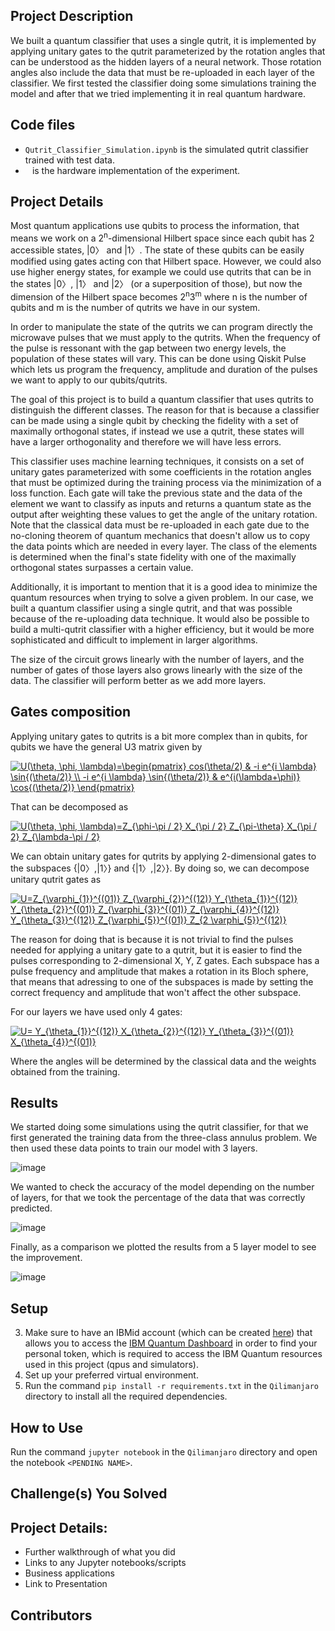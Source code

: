 ## Project Description 
We built a quantum classifier that uses a single qutrit, it is implemented by applying unitary gates to the qutrit parameterized by the rotation angles that can be understood as the hidden layers of a neural network. Those rotation angles also include the data that must be re-uploaded in each layer of the classifier. We first tested the classifier doing some simulations training the model and after that we tried implementing it in real quantum hardware.

## Code files
<ul>
  <li> <code>Qutrit_Classifier_Simulation.ipynb</code> is the simulated qutrit classifier trained with test data. </li>
  <li> <code> </code> is the hardware implementation of the experiment. </li>
 </ul>

## Project Details
Most quantum applications use qubits to process the information, that means we work on a 2<sup>n</sup>-dimensional Hilbert space since each qubit has 2 accessible states, |0〉 and |1〉. The state of these qubits can be easily modified using gates acting con that Hilbert space. However, we could also use higher energy states, for example we could use qutrits that can be in the states |0〉, |1〉 and |2〉 (or a superposition of those), but now the dimension of the Hilbert space becomes 2<sup>n</sup>3<sup>m</sup> where n is the number of qubits and m is the number of qutrits we have in our system.

In order to manipulate the state of the qutrits we can program directly the microwave pulses that we must apply to the qutrits. When the frequency of the pulse is ressonant with the gap between two energy levels, the population of these states will vary. This can be done using Qiskit Pulse which lets us program the frequency, amplitude and duration of the pulses we want to apply to our qubits/qutrits.

The goal of this project is to build a quantum classifier that uses qutrits to distinguish the different classes. The reason for that is because a classifier can be made using a single qubit by checking the fidelity with a set of maximally orthogonal states, if instead we use a qutrit, these states will have a larger orthogonality and therefore we will have less errors.

This classifier uses machine learning techniques, it consists on a set of unitary gates parameterized with some coefficients in the rotation angles that must be optimized during the training process via the minimization of a loss function. Each gate will take the previous state and the data of the element we want to classify as inputs and returns a quantum state as the output after weighting these values to get the angle of the unitary rotation. Note that the classical data must be re-uploaded in each gate due to the no-cloning theorem of quantum mechanics that doesn't allow us to copy the data points which are needed in every layer. The class of the elements is determined when the final's state fidelity with one of the maximally orthogonal states surpasses a certain value.

Additionally, it is important to mention that it is a good idea to minimize the quantum resources when trying to solve a given problem. In our case, we built a quantum classifier using a single qutrit, and that was possible because of the re-uploading data technique. It would also be possible to build a multi-qutrit classifier with a higher efficiency, but it would be more sophisticated and difficult to implement in larger algorithms.  

The size of the circuit grows linearly with the number of layers, and the number of gates of those layers also grows linearly with the size of the data. The classifier will perform better as we add more layers.


## Gates composition
Applying unitary gates to qutrits is a bit more complex than in qubits, for qubits we have the general U3 matrix given by 

<a href="https://www.codecogs.com/eqnedit.php?latex=U(\theta,&space;\phi,&space;\lambda)=\begin{pmatrix}&space;cos(\theta/2)&space;&&space;-i&space;e^{i&space;\lambda}&space;\sin{(\theta/2)}&space;\\&space;-i&space;e^{i&space;\lambda}&space;\sin{(\theta/2)}&space;&&space;e^{i(\lambda&plus;\phi)}&space;\cos{(\theta/2)}&space;\end{pmatrix}" target="_blank"><img src="https://latex.codecogs.com/gif.latex?U(\theta,&space;\phi,&space;\lambda)=\begin{pmatrix}&space;cos(\theta/2)&space;&&space;-i&space;e^{i&space;\lambda}&space;\sin{(\theta/2)}&space;\\&space;-i&space;e^{i&space;\lambda}&space;\sin{(\theta/2)}&space;&&space;e^{i(\lambda&plus;\phi)}&space;\cos{(\theta/2)}&space;\end{pmatrix}" title="U(\theta, \phi, \lambda)=\begin{pmatrix} cos(\theta/2) & -i e^{i \lambda} \sin{(\theta/2)} \\ -i e^{i \lambda} \sin{(\theta/2)} & e^{i(\lambda+\phi)} \cos{(\theta/2)} \end{pmatrix}" /></a>

That can be decomposed as

<a href="https://www.codecogs.com/eqnedit.php?latex=U(\theta,&space;\phi,&space;\lambda)=Z_{\phi-\pi&space;/&space;2}&space;X_{\pi&space;/&space;2}&space;Z_{\pi-\theta}&space;X_{\pi&space;/&space;2}&space;Z_{\lambda-\pi&space;/&space;2}" target="_blank"><img src="https://latex.codecogs.com/gif.latex?U(\theta,&space;\phi,&space;\lambda)=Z_{\phi-\pi&space;/&space;2}&space;X_{\pi&space;/&space;2}&space;Z_{\pi-\theta}&space;X_{\pi&space;/&space;2}&space;Z_{\lambda-\pi&space;/&space;2}" title="U(\theta, \phi, \lambda)=Z_{\phi-\pi / 2} X_{\pi / 2} Z_{\pi-\theta} X_{\pi / 2} Z_{\lambda-\pi / 2}" /></a>

We can obtain unitary gates for qutrits by applying 2-dimensional gates to the subspaces {|0〉,|1〉} and {|1〉,|2〉}. By doing so, we can decompose unitary qutrit gates as

<a href="https://www.codecogs.com/eqnedit.php?latex=U=Z_{\varphi_{1}}^{(01)}&space;Z_{\varphi_{2}}^{(12)}&space;Y_{\theta_{1}}^{(12)}&space;Y_{\theta_{2}}^{(01)}&space;Z_{\varphi_{3}}^{(01)}&space;Z_{\varphi_{4}}^{(12)}&space;Y_{\theta_{3}}^{(12)}&space;Z_{\varphi_{5}}^{(01)}&space;Z_{2&space;\varphi_{5}}^{(12)}" target="_blank"><img src="https://latex.codecogs.com/gif.latex?U=Z_{\varphi_{1}}^{(01)}&space;Z_{\varphi_{2}}^{(12)}&space;Y_{\theta_{1}}^{(12)}&space;Y_{\theta_{2}}^{(01)}&space;Z_{\varphi_{3}}^{(01)}&space;Z_{\varphi_{4}}^{(12)}&space;Y_{\theta_{3}}^{(12)}&space;Z_{\varphi_{5}}^{(01)}&space;Z_{2&space;\varphi_{5}}^{(12)}" title="U=Z_{\varphi_{1}}^{(01)} Z_{\varphi_{2}}^{(12)} Y_{\theta_{1}}^{(12)} Y_{\theta_{2}}^{(01)} Z_{\varphi_{3}}^{(01)} Z_{\varphi_{4}}^{(12)} Y_{\theta_{3}}^{(12)} Z_{\varphi_{5}}^{(01)} Z_{2 \varphi_{5}}^{(12)}" /></a>

The reason for doing that is because it is not trivial to find the pulses needed for applying a unitary gate to a qutrit, but it is easier to find the pulses corresponding to 2-dimensional X, Y, Z gates. Each subspace has a pulse frequency and amplitude that makes a rotation in its Bloch sphere, that means that adressing to one of the subspaces is made by setting the correct frequency and amplitude that won't affect the other subspace.

For our layers we have used only 4 gates:

<a href="https://www.codecogs.com/eqnedit.php?latex=U=&space;Y_{\theta_{1}}^{(12)}&space;X_{\theta_{2}}^{(12)}&space;Y_{\theta_{3}}^{(01)}&space;X_{\theta_{4}}^{(01)}" target="_blank"><img src="https://latex.codecogs.com/gif.latex?U=&space;Y_{\theta_{1}}^{(12)}&space;X_{\theta_{2}}^{(12)}&space;Y_{\theta_{3}}^{(01)}&space;X_{\theta_{4}}^{(01)}" title="U= Y_{\theta_{1}}^{(12)} X_{\theta_{2}}^{(12)} Y_{\theta_{3}}^{(01)} X_{\theta_{4}}^{(01)}" /></a>

Where the angles will be determined by the classical data and the weights obtained from the training.

## Results
We started doing some simulations using the qutrit classifier, for that we first generated the training data from the three-class annulus problem. We then used these data points to train our model with 3 layers. 

![image](https://user-images.githubusercontent.com/72504641/127314934-162246ae-9bac-416a-b28c-da3aedca80c0.png)

We wanted to check the accuracy of the model depending on the number of layers, for that we took the percentage of the data that was correctly predicted.

![image](https://user-images.githubusercontent.com/72504641/127315351-b4eb2844-cbbc-4997-85f8-eb877913853b.png)

Finally, as a comparison we plotted the results from a 5 layer model to see the improvement.

![image](https://user-images.githubusercontent.com/72504641/127315529-0476ae20-4564-4f82-929d-9fd344eb11e2.png)






## Setup
3. Make sure to have an IBMid account (which can be created [here](https://www.ibm.com/account/reg/us-en/signup)) that allows you to access the [IBM Quantum Dashboard](https://quantum-computing.ibm.com) in order to find your personal token, which is required to access the IBM Quantum resources used in this project (qpus and simulators).
2. Set up your preferred virtual environment.
3. Run the command `pip install -r requirements.txt` in the `Qilimanjaro` directory to install all the required dependencies.

## How to Use
Run the command `jupyter notebook` in the `Qilimanjaro` directory and open the notebook `<PENDING NAME>`.

## Challenge(s) You Solved

## Project Details: 
  - Further walkthrough of what you did 
  - Links to any Jupyter notebooks/scripts
  - Business applications
  - Link to Presentation

## Contributors 

